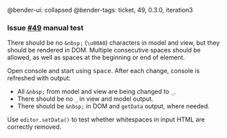 @bender-ui: collapsed
@bender-tags: ticket, 49, 0.3.0, iteration3

### Issue [#49](https://github.com/ckeditor/ckeditor5-typing/issues/49) manual test

There should be no `&nbsp;` (`\u00A0`) characters in model and view, but they should be rendered in DOM. Multiple
consecutive spaces should be allowed, as well as spaces at the beginning or end of element.

Open console and start using <kbd>space</kbd>. After each change, console is refreshed with output:
* All `&nbsp;` from model and view are being changed to `_`.
* There should be no `_` in view and model output.
* There should be `&nbsp;` in DOM and `getData` output, where needed.

Use `editor.setData()` to test whether whitespaces in input HTML are correctly removed.
